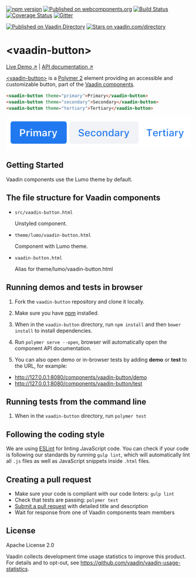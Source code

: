 [![npm version](https://badge.fury.io/js/%40vaadin%2Fvaadin-button.svg)](https://badge.fury.io/js/%40vaadin%2Fvaadin-button)
[![Published on webcomponents.org](https://img.shields.io/badge/webcomponents.org-published-blue.svg)](https://www.webcomponents.org/element/vaadin/vaadin-button)
[![Build Status](https://travis-ci.org/vaadin/vaadin-button.svg?branch=master)](https://travis-ci.org/vaadin/vaadin-button)
[![Coverage Status](https://coveralls.io/repos/github/vaadin/vaadin-button/badge.svg?branch=master)](https://coveralls.io/github/vaadin/vaadin-button?branch=master)
[![Gitter](https://badges.gitter.im/Join%20Chat.svg)](https://gitter.im/vaadin/web-components?utm_source=badge&utm_medium=badge&utm_campaign=pr-badge)

[![Published on Vaadin  Directory](https://img.shields.io/badge/Vaadin%20Directory-published-00b4f0.svg)](https://vaadin.com/directory/component/vaadinvaadin-button)
[![Stars on vaadin.com/directory](https://img.shields.io/vaadin-directory/star/vaadinvaadin-button.svg)](https://vaadin.com/directory/component/vaadinvaadin-button)

# &lt;vaadin-button&gt;

[Live Demo ↗](https://vaadin.com/components/vaadin-button/html-examples)
|
[API documentation ↗](https://vaadin.com/components/vaadin-button/html-api)

[&lt;vaadin-button&gt;](https://vaadin.com/components/vaadin-button) is a [Polymer 2](http://polymer-project.org) element providing an accessible and customizable button, part of the [Vaadin components](https://vaadin.com/components).

<!--
```
<custom-element-demo>
  <template>
    <script src="../webcomponentsjs/webcomponents-lite.js"></script>
    <link rel="import" href="vaadin-button.html">
    <next-code-block></next-code-block>
  </template>
</custom-element-demo>
```
-->
```html
<vaadin-button theme="primary">Primary</vaadin-button>
<vaadin-button theme="secondary">Secondary</vaadin-button>
<vaadin-button theme="tertiary">Tertiary</vaadin-button>
```

[<img src="https://raw.githubusercontent.com/vaadin/vaadin-button/master/screenshot.png" alt="Screenshot of vaadin-button, using the default Lumo theme">](https://vaadin.com/components/vaadin-button)

## Getting Started

Vaadin components use the Lumo theme by default.

## The file structure for Vaadin components

- `src/vaadin-button.html`

  Unstyled component.

- `theme/lumo/vaadin-button.html`

  Component with Lumo theme.

- `vaadin-button.html`

  Alias for theme/lumo/vaadin-button.html

## Running demos and tests in browser

1. Fork the `vaadin-button` repository and clone it locally.

1. Make sure you have [npm](https://www.npmjs.com/) installed.

1. When in the `vaadin-button` directory, run `npm install` and then `bower install` to install dependencies.

1. Run `polymer serve --open`, browser will automatically open the component API documentation.

1. You can also open demo or in-browser tests by adding **demo** or **test** to the URL, for example:

  - http://127.0.0.1:8080/components/vaadin-button/demo
  - http://127.0.0.1:8080/components/vaadin-button/test


## Running tests from the command line

1. When in the `vaadin-button` directory, run `polymer test`


## Following the coding style

We are using [ESLint](http://eslint.org/) for linting JavaScript code. You can check if your code is following our standards by running `gulp lint`, which will automatically lint all `.js` files as well as JavaScript snippets inside `.html` files.


## Creating a pull request

  - Make sure your code is compliant with our code linters: `gulp lint`
  - Check that tests are passing: `polymer test`
  - [Submit a pull request](https://www.digitalocean.com/community/tutorials/how-to-create-a-pull-request-on-github) with detailed title and description
  - Wait for response from one of Vaadin components team members


## License

Apache License 2.0

Vaadin collects development time usage statistics to improve this product. For details and to opt-out, see https://github.com/vaadin/vaadin-usage-statistics.
